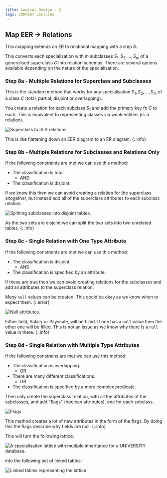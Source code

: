 ```yaml
---
title: Logical Design - 2
tags: COMP107 Lectures
---
```

## Map EER $\rightarrow$ Relations
This mapping extends on ER to relational mapping with a step 8.

This converts each specialisation with $m$ subclasses $S_1,S_2,\ldots,S_m$ of a generalised superclass $C$ into relation schemas. There are several options available depending on the nature of the specialisation.

### Step 8a - Multiple Relations for Superclass and Subclasses

This is the standard method that works for any specialisation $S_1,S_2,\ldots,S_m$ of a class $C$ (total, partial, disjoint or overlapping).

You create a relation for each subclass $S_1$ and add the primary key fo $C$ to each. This is equivalent to representing classes via weak entities (is-a relation).

![Superclass to IS A relations.]({{site.baseurl}}/assets/comp107/lectures/2020-12-06-2-1.png)

This is like flattening down an EER diagram to an ER diagram.
{:.info}

### Step 8b - Multiple Relations for Subclasses and Relations Only
If the following constraints are met we can use this method:

* The classification is total.
	* AND
* The classification is disjoint.

If we know this then we can avoid creating a relation for the superclass altogether, but instead add all of the superclass attributes to each subclass relation.

![Splitting subclasses into disjoint tables.]({{site.baseurl}}/assets/comp107/lectures/2020-12-06-2-2.png)

As the two sets are disjoint we can split the two sets into two unrelated tables.
{:.info}

### Step 8c - Single Relation with One Type Attribute
If the following constraints are met we can use this method:

* The classification is disjoint.
	* AND
* The classification is specified by an attribute.

If these are true then we can avoid creating relations for the subclasses and add all attributes to the superclass relation.

Many `null` values can be created. This could be okay as we know when to expect them.
{:.error}

![Null attributes.]({{site.baseurl}}/assets/comp107/lectures/2020-12-06-2-3.png)

Either field, Salary or Payscale, will be filled. If one has a `null` value then the other one will be filled. This is not an issue as we know why there is a `null` value in there.
{:.info}

### Step 8d - Single Relation with Multiple Type Attributes
If the following constrains are met we can use this method:

* The classification is overlapping.
	* OR
* There are many different classifications.
	* OR
* The classification is specified by a more complex predicate.

Then only create the superclass relation, with all the attributes of the subclasses, and add "flags" (boolean attributes), one for each subclass.

![Flags]({{site.baseurl}}/assets/comp107/lectures/2020-12-06-2-4.png)

This method creates a lot of new attributes in the form of the flags. By doing this the flags describe why fields are null.
{:.info}

This will turn the following lattice:

![A specialisation lattice with multiple inheritance for a UNIVERSITY database.]({{site.baseurl}}/assets/comp107/lectures/2020-12-06-2-5.png)

into the following set of linked tables:

![Linked tables representing the lattice.]({{site.baseurl}}/assets/comp107/lectures/2020-12-06-2-6.png)
